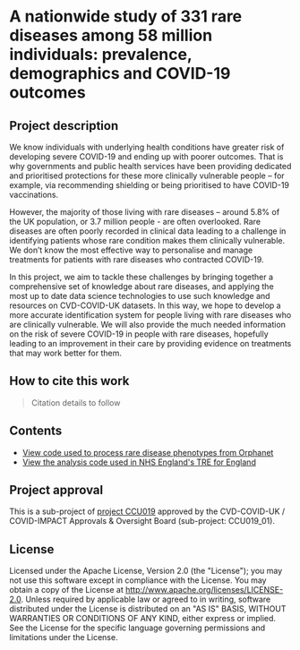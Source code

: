 # A nationwide study of 331 rare diseases among 58 million individuals: prevalence, demographics and COVID-19 outcomes

## Project description

We know individuals with underlying health conditions have greater risk of developing severe COVID-19 and ending up with poorer outcomes. That is why governments and public health services have been providing dedicated and prioritised protections for these more clinically vulnerable people – for example, via recommending shielding or being prioritised to have COVID-19 vaccinations.

However, the majority of those living with rare diseases – around 5.8% of the UK population, or 3.7 million people - are often overlooked. Rare diseases are often poorly recorded in clinical data leading to a challenge in identifying patients whose rare condition makes them clinically vulnerable. We don’t know the most effective way to personalise and manage treatments for patients with rare diseases who contracted COVID-19.

In this project, we aim to tackle these challenges by bringing together a comprehensive set of knowledge about rare diseases, and applying the most up to date data science technologies to use such knowledge and resources on CVD-COVID-UK datasets. In this way, we hope to develop a more accurate identification system for people living with rare diseases who are clinically vulnerable. We will also provide the much needed information on the risk of severe COVID-19 in people with rare diseases, hopefully leading to an improvement in their care by providing evidence on treatments that may work better for them.

## How to cite this work
> Citation details to follow

## Contents

* [View code used to process rare disease phenotypes from Orphanet](https://github.com/BHFDSC/CCU019_01/tree/main/code/00_orphanet_rd_selection)
* [View the analysis code used in NHS England's TRE for England](https://github.com/BHFDSC/CCU019_01/tree/main/code)


## Project approval

This is a sub-project of [project CCU019](https://github.com/BHFDSC/CCU019) approved by the CVD-COVID-UK / COVID-IMPACT Approvals & Oversight Board (sub-project: CCU019_01).

## License

Licensed under the Apache License, Version 2.0 (the "License"); you may not use this software except in compliance with the License. You may obtain a copy of the License at http://www.apache.org/licenses/LICENSE-2.0. Unless required by applicable law or agreed to in writing, software distributed under the License is distributed on an "AS IS" BASIS, WITHOUT WARRANTIES OR CONDITIONS OF ANY KIND, either express or implied. See the License for the specific language governing permissions and limitations under the License.
